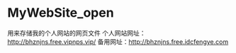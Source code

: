 # MyWebSite_open
用来存储我的个人网站的网页文件
个人网站网址：http://bhznjns.free.vipnps.vip/
备用网址：http://bhznjns.free.idcfengye.com
